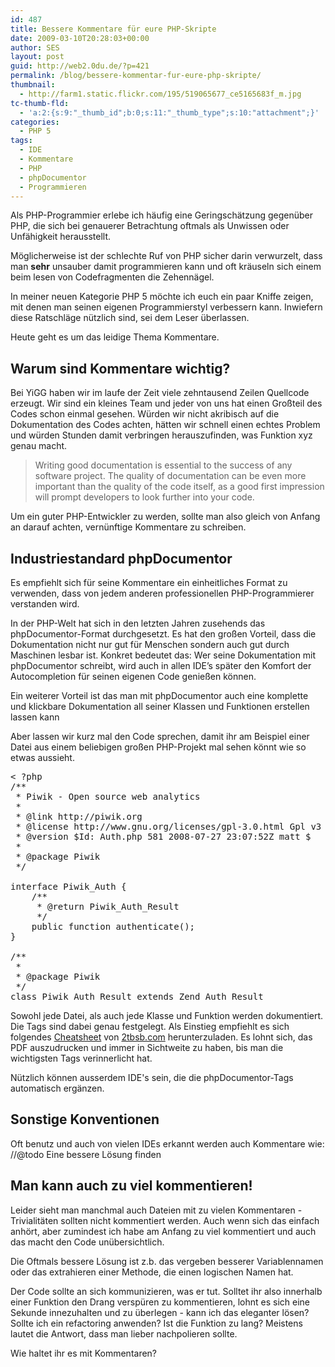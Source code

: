 ```yaml
---
id: 487
title: Bessere Kommentare für eure PHP-Skripte
date: 2009-03-10T20:28:03+00:00
author: SES
layout: post
guid: http://web2.0du.de/?p=421
permalink: /blog/bessere-kommentar-fur-eure-php-skripte/
thumbnail:
  - http://farm1.static.flickr.com/195/519065677_ce5165683f_m.jpg
tc-thumb-fld:
  - 'a:2:{s:9:"_thumb_id";b:0;s:11:"_thumb_type";s:10:"attachment";}'
categories:
  - PHP 5
tags:
  - IDE
  - Kommentare
  - PHP
  - phpDocumentor
  - Programmieren
---
```

Als PHP-Programmier erlebe ich häufig eine Geringschätzung gegenüber PHP, die sich bei genauerer Betrachtung oftmals als Unwissen oder Unfähigkeit herausstellt.

Möglicherweise ist der schlechte Ruf von PHP sicher darin verwurzelt, dass man **sehr** unsauber damit programmieren kann und oft kräuseln sich einem beim lesen von Codefragmenten die Zehennägel.

In meiner neuen Kategorie PHP 5 möchte ich euch ein paar Kniffe zeigen, mit denen man seinen eigenen Programmierstyl verbessern kann. Inwiefern diese Ratschläge nützlich sind, sei dem Leser überlassen.

Heute geht es um das leidige Thema Kommentare.

## Warum sind Kommentare wichtig?

Bei YiGG haben wir im laufe der Zeit viele zehntausend Zeilen Quellcode erzeugt. Wir sind ein kleines Team und jeder von uns hat einen Großteil des Codes schon einmal gesehen. Würden wir nicht akribisch auf die Dokumentation des Codes achten, hätten wir schnell einen echtes Problem und würden Stunden damit verbringen herauszufinden, was Funktion xyz genau macht.

<blockquote cite="http://manual.phpdoc.org/HTMLframesConverter/default/">
  <p>
    Writing good documentation is essential to the success of any software project. The quality of documentation can be even more important than the quality of the code itself, as a good first impression will prompt developers to look further into your code.
  </p>
</blockquote>

Um ein guter PHP-Entwickler zu werden, sollte man also gleich von Anfang an darauf achten, vernünftige Kommentare zu schreiben.

## Industriestandard phpDocumentor

Es empfiehlt sich für seine Kommentare ein einheitliches Format zu verwenden, dass von jedem anderen professionellen PHP-Programmierer verstanden wird.

In der PHP-Welt hat sich in den letzten Jahren zusehends das phpDocumentor-Format durchgesetzt. Es hat den großen Vorteil, dass die Dokumentation nicht nur gut für Menschen sondern auch gut durch Maschinen lesbar ist. Konkret bedeutet das: Wer seine Dokumentation mit phpDocumentor schreibt, wird auch in allen IDE&#8217;s später den Komfort der Autocompletion für seinen eigenen Code genießen können.

Ein weiterer Vorteil ist das man mit phpDocumentor auch eine komplette und klickbare Dokumentation all seiner Klassen und Funktionen erstellen lassen kann

Aber lassen wir kurz mal den Code sprechen, damit ihr am Beispiel einer Datei aus einem beliebigen großen PHP-Projekt mal sehen könnt wie so etwas aussieht.

<pre name="code" >&lt; ?php
/**
 * Piwik - Open source web analytics
 *
 * @link http://piwik.org
 * @license http://www.gnu.org/licenses/gpl-3.0.html Gpl v3 or later
 * @version $Id: Auth.php 581 2008-07-27 23:07:52Z matt $
 *
 * @package Piwik
 */

interface Piwik_Auth {
	/**
	 * @return Piwik_Auth_Result
	 */
	public function authenticate();
}

/**
 *
 * @package Piwik
 */
class Piwik_Auth_Result extends Zend_Auth_Result
</pre>

Sowohl jede Datei, als auch jede Klasse und Funktion werden dokumentiert. Die Tags sind dabei genau festgelegt. Als Einstieg empfiehlt es sich folgendes [Cheatsheet](http://2tbsp.com/system/files/phpdoc_cheatsheet.pdf) von [2tbsb.com](http://2tbsp.com/) herunterzuladen. Es lohnt sich, das PDF auszudrucken und immer in Sichtweite zu haben, bis man die wichtigsten Tags verinnerlicht hat.

Nützlich können ausserdem IDE's sein, die die phpDocumentor-Tags automatisch ergänzen.

## Sonstige Konventionen

Oft benutz und auch von vielen IDEs erkannt werden auch Kommentare wie:
//@todo Eine bessere Lösung finden

## Man kann auch zu viel kommentieren!

Leider sieht man manchmal auch Dateien mit zu vielen Kommentaren - Trivialitäten sollten nicht kommentiert werden. Auch wenn sich das einfach anhört, aber zumindest ich habe am Anfang zu viel kommentiert und auch das macht den Code unübersichtlich.

Die Oftmals bessere Lösung ist z.b. das vergeben besserer Variablennamen oder das extrahieren einer Methode, die einen logischen Namen hat.

Der Code sollte an sich kommunizieren, was er tut. Solltet ihr also innerhalb einer Funktion den Drang verspüren zu kommentieren, lohnt es sich eine Sekunde innezuhalten und zu überlegen - kann ich das eleganter lösen? Sollte ich ein refactoring anwenden? Ist die Funktion zu lang? Meistens lautet die Antwort, dass man lieber nachpolieren sollte.

Wie haltet ihr es mit Kommentaren?
